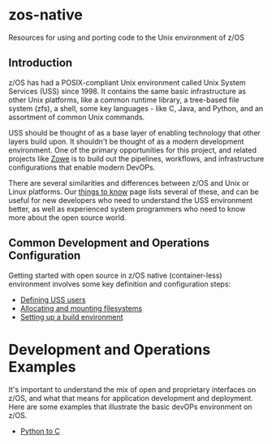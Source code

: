 # zos-native
Resources for using and porting code to the Unix environment of z/OS

## Introduction
z/OS has had a POSIX-compliant Unix environment called Unix System Services (USS)
since 1998. It contains the same basic infrastructure as other Unix platforms, like
a common runtime library, a tree-based file system (zfs), a shell, some key languages -
like C, Java, and Python, and an assortment of common Unix commands.

USS should be thought of as a base layer of enabling technology that other layers
build upon.  It shouldn't be thought of as a modern development environment.  One of
the primary opportunities for this project, and related projects like
[Zowe](https://www.zowe.org/) is to build out the pipelines, workflows, and
infrastructure configurations that enable modern DevOPs.

There are several similarities and differences between z/OS and Unix or Linux platforms.
Our [things to know](https://github.com/ambitus/ambitus/blob/master/things_to_know.md) page
lists several of these, and can be useful for new developers who need to understand the
USS environment better, as well as experienced system programmers who need to know
more about the open source world.

## Common Development and Operations Configuration
Getting started with open source in z/OS native (container-less) environment involves
some key definition and configuration steps:

- [Defining USS users](./user_definition_setup.md)
- [Allocating and mounting filesystems](./filesystem_setup.md)
- [Setting up a build environment](./build_setup.md)

# Development and Operations Examples
It's important to understand the mix of open and proprietary interfaces on z/OS,
and what that means for application development and deployment.  Here are some
examples that illustrate the basic devOPs environment on z/OS.

- [Python to C](./examples/py2C/python_to_c.md)
